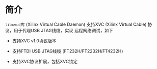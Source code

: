 # 简介

`libxvcd`库 (Xilinx Virtual Cable Daemon) 支持XVC
(Xilinx Virtual Cable) 协议，用于代理USB JTAG线缆，实现
远程网络调试，如下

- 支持XVC v1.0协议版本

- 支持FTDI USB JTAG线缆 (FT232H/FT2232H/FT4232H)

- 支持XVC协议扩展，包括XVC锁定

